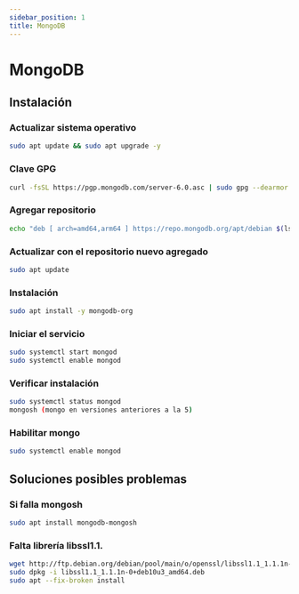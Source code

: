 ```yaml
---
sidebar_position: 1
title: MongoDB
---
```


# MongoDB
## Instalación
### Actualizar sistema operativo
```bash
sudo apt update && sudo apt upgrade -y
```

### Clave GPG
```bash
curl -fsSL https://pgp.mongodb.com/server-6.0.asc | sudo gpg --dearmor -o /usr/share/keyrings/mongodb-server-6.0.gpg
```

### Agregar repositorio
```bash
echo "deb [ arch=amd64,arm64 ] https://repo.mongodb.org/apt/debian $(lsb_release -cs)/mongodb-org/6.0 main" | sudo tee /etc/apt/sources.list.d/mongodb-org-6.0.list
```

### Actualizar con el repositorio nuevo agregado
```bash
sudo apt update
```
### Instalación
```bash
sudo apt install -y mongodb-org
```
### Iniciar el servicio
```bash
sudo systemctl start mongod
sudo systemctl enable mongod
```
### Verificar instalación
```bash
sudo systemctl status mongod
mongosh (mongo en versiones anteriores a la 5)
```

### Habilitar mongo 
```bash
sudo systemctl enable mongod
```


## Soluciones posibles problemas
### Si falla mongosh
```bash
sudo apt install mongodb-mongosh
```

### Falta librería libssl1.1.
```bash
wget http://ftp.debian.org/debian/pool/main/o/openssl/libssl1.1_1.1.1n-0+deb10u3_amd64.deb
sudo dpkg -i libssl1.1_1.1.1n-0+deb10u3_amd64.deb
sudo apt --fix-broken install
```

